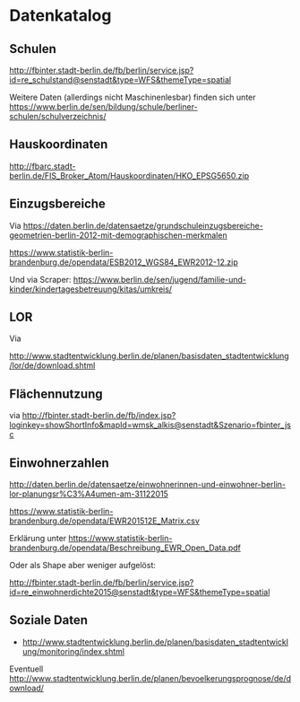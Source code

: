 # Datenkatalog

## Schulen

http://fbinter.stadt-berlin.de/fb/berlin/service.jsp?id=re_schulstand@senstadt&type=WFS&themeType=spatial

Weitere Daten (allerdings nicht Maschinenlesbar) finden sich unter https://www.berlin.de/sen/bildung/schule/berliner-schulen/schulverzeichnis/

## Hauskoordinaten

http://fbarc.stadt-berlin.de/FIS_Broker_Atom/Hauskoordinaten/HKO_EPSG5650.zip

## Einzugsbereiche

Via https://daten.berlin.de/datensaetze/grundschuleinzugsbereiche-geometrien-berlin-2012-mit-demographischen-merkmalen

https://www.statistik-berlin-brandenburg.de/opendata/ESB2012_WGS84_EWR2012-12.zip

Und via Scraper:
https://www.berlin.de/sen/jugend/familie-und-kinder/kindertagesbetreuung/kitas/umkreis/

## LOR

Via

http://www.stadtentwicklung.berlin.de/planen/basisdaten_stadtentwicklung/lor/de/download.shtml


## Flächennutzung

via http://fbinter.stadt-berlin.de/fb/index.jsp?loginkey=showShortInfo&mapId=wmsk_alkis@senstadt&Szenario=fbinter_jsc

## Einwohnerzahlen

http://daten.berlin.de/datensaetze/einwohnerinnen-und-einwohner-berlin-lor-planungsr%C3%A4umen-am-31122015

https://www.statistik-berlin-brandenburg.de/opendata/EWR201512E_Matrix.csv

Erklärung unter https://www.statistik-berlin-brandenburg.de/opendata/Beschreibung_EWR_Open_Data.pdf

Oder als Shape aber weniger aufgelöst:

http://fbinter.stadt-berlin.de/fb/berlin/service.jsp?id=re_einwohnerdichte2015@senstadt&type=WFS&themeType=spatial


## Soziale Daten

- http://www.stadtentwicklung.berlin.de/planen/basisdaten_stadtentwicklung/monitoring/index.shtml

Eventuell http://www.stadtentwicklung.berlin.de/planen/bevoelkerungsprognose/de/download/
